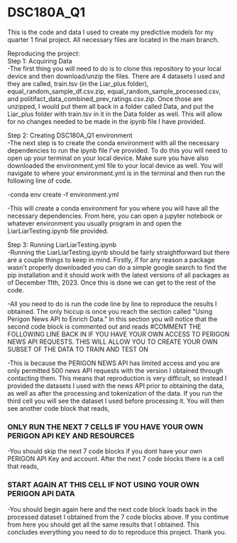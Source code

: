 # DSC180A_Q1
This is the code and data I used to create my predictive models for my quarter 1 final project. All necessary files are located in the main branch.  

Reproducing the project:  
Step 1: Acquiring Data  
-The first thing you will need to do is to clone this repository to your local device and then download/unzip the files. There are 4 datasets I used and they are called, train.tsv (in the Liar_plus folder), equal_random_sample_df.csv.zip, equal_random_sample_processed.csv, and politifact_data_combined_prev_ratings.csv.zip. Once those are unzipped, I would put them all back in a folder called Data, and put the Liar_plus folder with train.tsv in it in the Data folder as well. This will allow for no changes needed to be made in the ipynb file I have provided.

Step 2: Creating DSC180A_Q1 environment  
-The next step is to create the conda environment with all the necessary dependencies to run the ipynb file I've provided. To do this you will need to open up your terminal on your local device. Make sure you have also downloaded the environment.yml file to your local device as well. You will navigate to where your environment.yml is in the terminal and then run the following line of code.  

-conda env create -f environment.yml  

-This will create a conda environment for you where you will have all the necessary dependencies. From here, you can open a jupyter notebook or whatever environment you usually program in and open the LiarLiarTesting.ipynb file provided.  


 Step 3: Running LiarLiarTesting.ipynb  
 -Running the LiarLiarTesting.ipynb should be fairly straightforward but there are a couple things to keep in mind. Firstly, if for any reason a package wasn't properly downloaded you can do a simple google search to find the pip installation and it should work with the latest versions of all packages as of December 11th, 2023. Once this is done we can get to the rest of the code.  
 
 -All you need to do is run the code line by line to reproduce the results I obtained. The only hiccup is once you reach the section called "Using Perigon News API to Enrich Data." In this section you will notice that the second code block is commented out and reads 
 #COMMENT THE FOLLOWING LINE BACK IN IF YOU HAVE YOUR OWN ACCESS TO PERIGON NEWS API REQUESTS. THIS WILL ALLOW YOU TO CREATE YOUR OWN SUBSET OF THE DATA TO TRAIN AND TEST ON  

 -This is because the PERIGON NEWS API has limited access and you are only permitted 500 news API requests with the version I obtained through contacting them. This means that reproduction is very difficult, so instead I provided the datasets I used with the news API prior to obtaining the data, as well as after the processing and tokenization of the data. If you run the third cell you will see the dataset I used before processing it. You will then see another code block that reads,  
 
### ONLY RUN THE NEXT 7 CELLS IF YOU HAVE YOUR OWN PERIGON API KEY AND RESOURCES  

-You should skip the next 7 code blocks if you dont have your own PERIGON API Key and account. After the next 7 code blocks there is a cell that reads,  

### START AGAIN AT THIS CELL IF NOT USING YOUR OWN PERIGON API DATA  

-You should begin again here and the next code block loads back in the processed dataset I obtained from the 7 code blocks above. If you continue from here you should get all the same results that I obtained. This concludes everything you need to do to reproduce this project. Thank you.  

